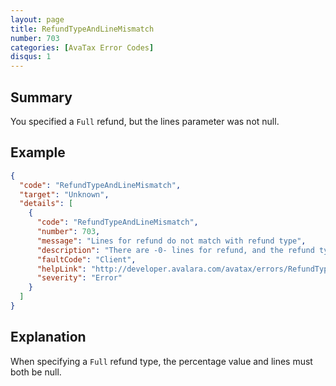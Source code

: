 ```yaml
---
layout: page
title: RefundTypeAndLineMismatch
number: 703
categories: [AvaTax Error Codes]
disqus: 1
---
```


## Summary

You specified a `Full` refund, but the lines parameter was not null.

## Example

```json
{
  "code": "RefundTypeAndLineMismatch",
  "target": "Unknown",
  "details": [
    {
      "code": "RefundTypeAndLineMismatch",
      "number": 703,
      "message": "Lines for refund do not match with refund type",
      "description": "There are -0- lines for refund, and the refund type is -1-. If refund type is full, refund lines should be null.",
      "faultCode": "Client",
      "helpLink": "http://developer.avalara.com/avatax/errors/RefundTypeAndLineMismatch",
      "severity": "Error"
    }
  ]
}
```

## Explanation

When specifying a `Full` refund type, the percentage value and lines must both be null.
